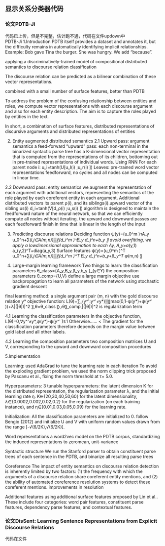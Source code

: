 
显示关系分类器代码
------
### 论文PDTB-Ji

  代码已上传，但是不完整，估计跑不通，代码在文件updown中  
  PDTB-Ji
1.Introduction
PDTB itself provides a dataset and annotates it, but the difficulty remains in automatically identifying implicit relationships.
Example:
Bob gave Tina the burger.
She was hungry.
We add “because”.

applying a discriminatively-trained model of compositional distributed semantics to discourse relation classification

The discourse relation can be predicted as a bilinear combination of these vector representations.

combined with a small number of surface features, better than PDTB

To address the problem of the confusing relationship between entities and roles, we compute vector representations with each discourse argument and also for each entity description. The aim is to capture the roles played by entities in the text.

In short, a combination of surface features, distributed representations of discursive arguments and distributed representations of entities

2. Entity augmented distributed semantics
2.1 Upward pass: argument semantics
a feed-forward “upward” pass: each non-terminal in the binarized syntactic parse tree has a K-dimensional vector representation that is computed from the representations of its children, bottoming out in pre-trained representations of individual words.
Using RNN
For each parent node i: u_i=tanh⁡(U[u_l(i) ;u_r(i)  ])
Leaves: pre-trained word vector representations
feedforward, no cycles and all nodes can be computed in linear time.

2.2 Downward pass: entity semantics
we augment the representation of each argument with additional vectors, representing the semantics of the role played by each coreferent entity in each argument.
Additional distributed vectors
its parent ρ(i), and its siblings(i).upward vector of the sibling us(i)
d_i=tanh⁡(V[d_ρ(i) ;u_s(i)  ])
algorithm is designed to maintain the feedforward nature of the neural network, so that we can efficiently compute all nodes without iterating. 
the upward and downward passes are each feedforward
finish in time that is linear in the length of the input

3. Predicting discourse relations
Deciding function
ψ(y)=(u_0^m )ℸA_y u_0^n+∑_(i,j∈A(m,n))▒〖(d_i^m )ℸB_y d_j^n+b_y 〗
avoid overfitting, we apply a lowdimensional approximation to each Ay,
A_y=a_(y,1) a_(y,2)^T+diag(a_y,3)
Surface features
ψ(y)=(u_0^m )^T u_0^n+∑_(i,j∈A(m,n))▒〖(d_i^m )^T B_y d_j^n+b_y+β_y^T φ_(m,n) 〗


4. Large-margin learning framework
Two things to learn: 
the classification parameters θ_class={A_y,B_y,β_y,b_y }_(y∈Y)
the composition parameters θ_comp={U,V}
define a large margin objective
use backpropagation to learn all parameters of the network
using stochastic gradient descent

final learning method:
	a single argument pair (m, n) with the gold discourse relation y*
 	objective function: L(θ)=∑_(y^':y^'≠y*)▒〖max⁡(0,1-ψ(y*)+ψ(y^' ))+λ|(|θ|)|^2 〗,θ=θ_class 〖∪θ〗_comp,|(|θ|)|^2 is regularization term

4.1 Learning the classification parameters
In the objective function, L(θ)=0,∀y^'≠y*,ψ(y*)-ψ(y^' )≥1
Otherwise…… <
The gradient for the classification parameters therefore depends on the margin value between gold label and all other labels.

4.2 Learning the composition parameters
two composition matrices U and V, corresponding to the upward and downward composition procedures

5.Implementation

Learning: used AdaGrad to tune the learning rate in each iteration
To avoid the exploding gradient problem, we used the norm clipping trick proposed by Pascanu et al., fixing the norm threshold at τ= 5.0.

Hyperparameters: 3 tunable hyperparameters: the latent dimension K for the distributed representation, the regularization parameter λ, and the initial learning rate η.
K∈{20,30,40,50,60} for the latent dimensionality, λ∈{0.0002,0.002,0.02,0.2} for the regularization (on each training instance), and η∈{0.01,0.03,0.05,0.09} for the learning rate.

Initialization: All the classification parameters are initialized to 0.
follow Bengio (2012) and initialize U and V with uniform random values drawn from the range [-√(6/2K),√(6/2K)].

Word representations
a word2vec model on the PDTB corpus, standardizing the induced representations to zeromean, unit-variance 

Syntactic structure
We run the Stanford parser to obtain constituent parse trees of each sentence in the PDTB, and binarize all resulting parse trees

Coreference
The impact of entity semantics on discourse relation detection is inherently limited by two factors: (1) the frequency with which the arguments of a discourse relation share coreferent entity mentions, and (2) the ability of automated coreference resolution systems to detect these coreferent mentions.
improvements in resolution

Additional features
using additional surface features proposed by Lin et al.. These include four categories: word pair features, constituent parse features, dependency parse features, and contextual features.

### 论文DisSent: Learning Sentence Representations from Explicit Discourse Relations
  代码在文件
